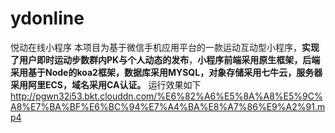 # ydonline
悦动在线小程序
本项目为基于微信手机应用平台的一款运动互动型小程序，**实现了用户即时运动步数群内PK与个人动态的发布**，**小程序前端采用原生框架，后端采用基于Node的koa2框架，数据库采用MYSQL，对象存储采用七牛云，服务器采用阿里ECS，域名采用CA认证。**
运行效果如下
http://pgwn32i53.bkt.clouddn.com/%E6%82%A6%E5%8A%A8%E5%9C%A8%E7%BA%BF%E6%BC%94%E7%A4%BA%E8%A7%86%E9%A2%91.mp4
